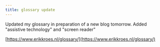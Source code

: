 ```yaml
---
title: glossary update
---
```


Updated my glossary in preparation of a new blog tomorrow. Added "assistive technology" and "screen reader"

[https://www.erikkroes.nl/glossary/](https://www.erikkroes.nl/glossary/)
